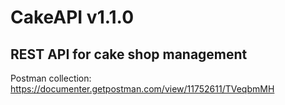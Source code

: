 # CakeAPI v1.1.0
## REST API for cake shop management

Postman collection: https://documenter.getpostman.com/view/11752611/TVeqbmMH